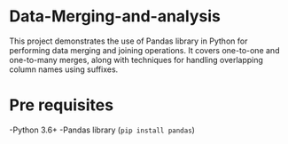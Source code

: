 # Data-Merging-and-analysis
This project demonstrates the use of Pandas library in Python for performing data merging and joining operations. It covers one-to-one and one-to-many merges, along with techniques for handling overlapping column names using suffixes.
# Pre requisites
-Python 3.6+
-Pandas library (`pip install pandas`)
